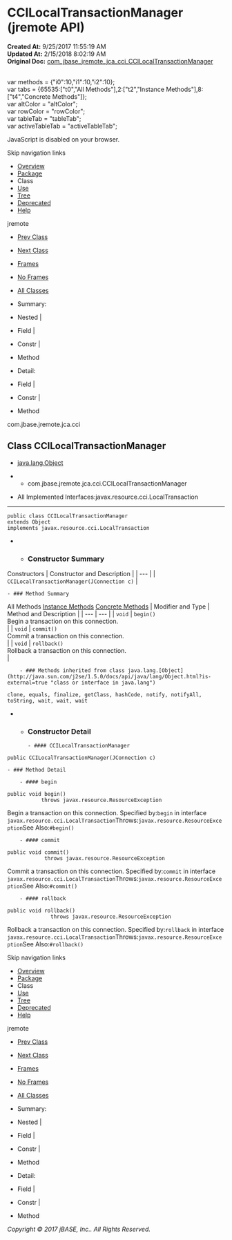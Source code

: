 # CCILocalTransactionManager (jremote   API)

**Created At:** 9/25/2017 11:55:19 AM  
**Updated At:** 2/15/2018 8:02:19 AM  
**Original Doc:** [com_jbase_jremote_jca_cci_CCILocalTransactionManager](https://docs.jbase.com/39259-cci/com_jbase_jremote_jca_cci_CCILocalTransactionManager)  

<!--<br>    try {<br>        if (location.href.indexOf('is-external=true') == -1) {<br>            parent.document.title="CCILocalTransactionManager (jremote   API)";<br>        }<br>    }<br>    catch(err) {<br>    }<br>//--><br>var methods = {"i0":10,"i1":10,"i2":10};<br>var tabs = {65535:["t0","All Methods"],2:["t2","Instance Methods"],8:["t4","Concrete Methods"]};<br>var altColor = "altColor";<br>var rowColor = "rowColor";<br>var tableTab = "tableTab";<br>var activeTableTab = "activeTableTab";
JavaScript is disabled on your browser.

Skip navigation links

- [Overview](../../../../../overview-summary.html)
- [Package](./../com.jbase.jremote.jca.cci-%28jremote---api%29)
- Class
- [Use](./../class-use/uses-of-class-com.jbase.jremote.jca.cci.ccilocaltransactionmanager-%28jremote---api%29)
- [Tree](./../com.jbase.jremote.jca.cci-class-hierarchy-%28jremote---api%29)
- [Deprecated](../../../../../deprecated-list.html)
- [Help](../../../../../help-doc.html)


jremote <br>

- [Prev Class](./../ccijremotesubroutineparametersrecord-%28jremote---api%29 "class in com.jbase.jremote.jca.cci")
- [Next Class](./../dynamicarrayrecord-%28jremote---api%29 "interface in com.jbase.jremote.jca.cci")


- [Frames](./.)
- [No Frames](./.)


- [All Classes](../../../../../allclasses-noframe.html)


<!--<br>  allClassesLink = document.getElementById("allclasses\_navbar\_top");<br>  if(window==top) {<br>    allClassesLink.style.display = "block";<br>  }<br>  else {<br>    allClassesLink.style.display = "none";<br>  }<br>  //-->

- Summary:
- Nested |
- Field |
- Constr |
- Method


- Detail:
- Field |
- Constr |
- Method

com.jbase.jremote.jca.cci

## Class CCILocalTransactionManager

- [java.lang.Object](http://java.sun.com/j2se/1.5.0/docs/api/java/lang/Object.html?is-external=true "class or interface in java.lang")
- - com.jbase.jremote.jca.cci.CCILocalTransactionManager


- All Implemented Interfaces:javax.resource.cci.LocalTransaction
* * *


```
public class CCILocalTransactionManager
extends Object
implements javax.resource.cci.LocalTransaction
```

- - ### Constructor Summary


Constructors | Constructor and Description |
| --- |
| `CCILocalTransactionManager(JConnection c)`  |


    - ### Method Summary


All Methods [Instance Methods](javascript:show%282%29;) [Concrete Methods](javascript:show%288%29;) | Modifier and Type | Method and Description |
| --- | --- |
| `void` | `begin()`<br>Begin a transaction on this connection.<br> |
| `void` | `commit()`<br>Commit a transaction on this connection.<br> |
| `void` | `rollback()`<br>Rollback a transaction on this connection.<br> |


        - ### Methods inherited from class java.lang.[Object](http://java.sun.com/j2se/1.5.0/docs/api/java/lang/Object.html?is-external=true "class or interface in java.lang")
`clone, equals, finalize, getClass, hashCode, notify, notifyAll, toString, wait, wait, wait`

- - ### Constructor Detail

        - #### CCILocalTransactionManager

```
public CCILocalTransactionManager(JConnection c)
```


    - ### Method Detail

        - #### begin

```
public void begin()
           throws javax.resource.ResourceException
```

Begin a transaction on this connection.
Specified by:`begin` in interface `javax.resource.cci.LocalTransaction`Throws:`javax.resource.ResourceException`See Also:`#begin()`


        - #### commit

```
public void commit()
            throws javax.resource.ResourceException
```

Commit a transaction on this connection.
Specified by:`commit` in interface `javax.resource.cci.LocalTransaction`Throws:`javax.resource.ResourceException`See Also:`#commit()`


        - #### rollback

```
public void rollback()
              throws javax.resource.ResourceException
```

Rollback a transaction on this connection.
Specified by:`rollback` in interface `javax.resource.cci.LocalTransaction`Throws:`javax.resource.ResourceException`See Also:`#rollback()`

Skip navigation links

- [Overview](../../../../../overview-summary.html)
- [Package](./../com.jbase.jremote.jca.cci-%28jremote---api%29)
- Class
- [Use](./../class-use/uses-of-class-com.jbase.jremote.jca.cci.ccilocaltransactionmanager-%28jremote---api%29)
- [Tree](./../com.jbase.jremote.jca.cci-class-hierarchy-%28jremote---api%29)
- [Deprecated](../../../../../deprecated-list.html)
- [Help](../../../../../help-doc.html)


jremote <br>

- [Prev Class](./../ccijremotesubroutineparametersrecord-%28jremote---api%29 "class in com.jbase.jremote.jca.cci")
- [Next Class](./../dynamicarrayrecord-%28jremote---api%29 "interface in com.jbase.jremote.jca.cci")


- [Frames](./.)
- [No Frames](./.)


- [All Classes](../../../../../allclasses-noframe.html)


<!--<br>  allClassesLink = document.getElementById("allclasses\_navbar\_bottom");<br>  if(window==top) {<br>    allClassesLink.style.display = "block";<br>  }<br>  else {<br>    allClassesLink.style.display = "none";<br>  }<br>  //-->

- Summary:
- Nested |
- Field |
- Constr |
- Method


- Detail:
- Field |
- Constr |
- Method

*Copyright © 2017 jBASE, Inc.. All Rights Reserved.*

